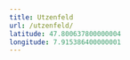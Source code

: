 ```yaml
---
title: Utzenfeld
url: /utzenfeld/
latitude: 47.800637800000004
longitude: 7.915386400000001
---
```

